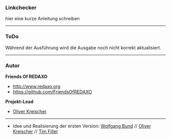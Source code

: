 ### Linkchecker ###


hier eine kurze Anleitung schreiben

---

### ToDo ###

Während der Ausführung wird die Ausgabe noch nicht korrekt aktualisiert.

---

### Autor

**Friends Of REDAXO**

* http://www.redaxo.org
* https://github.com/FriendsOfREDAXO

**Projekt-Lead**

* [Oliver Kreischer](https://github.com/olien)



___

* Idee und Realisierung der ersten Version:  [Wolfgang Bund](https://github.com/dtpop) // [Oliver Kreischer](https://github.com/olien) // [Tim Filler](https://github.com/elricco)
